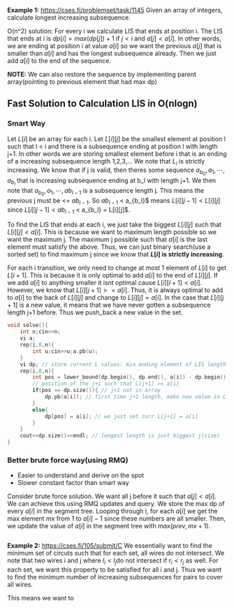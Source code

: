 **Example 1:** https://cses.fi/problemset/task/1145
Given an array of integers, calculate longest increasing subsequence.

O(n^2) solution: For every i we calculate LIS that ends at position i. The LIS that ends at i is 
$dp[i] = max(dp[j])+1$ if $j < i$ and $a[j] < a[i].$ In other words, we are ending at position i at value $a[i]$ so we want the previous $a[j]$ that is smaller than $a[i]$ and has the longest subsequence already. Then we just add $a[i]$ to the end of the sequence.

**NOTE:** We can also restore the sequence by implementing parent array(pointing to previous element that had max dp)

## Fast Solution to Calculation LIS in O(nlogn)
### Smart Way
Let $L[i]$ be an array for each i. Let $L[i][j]$ be the smallest element at position l such that l < i and there is a subsequence ending at position l with length j+1. In other words we are storing smallest element before i that is an ending of a increasing subsequence length 1,2,3,...
We note that $L_i$ is strictly increasing. We know that if j is valid, then theres some sequence $a_{b_0}, a_{1}, \cdots, a_{b_l}$ that is increasing subsequence ending at b_l with length j+1. We then note that $a_{b_0}, a_{1}, \cdots, a{b_{l-1}}$ is a subsequence length j. This means the previous j must be <= $a{b_{l-1}}$. So $a{b_{l-1}}$ < a_{b_l}$ means $L[i]]j-1] < L[i][j]$ since $L[i]]j-1] < a{b_{l-1}}$ < a_{b_l} = L[i][j]$.

To find the LIS that ends at each i, we just take the biggest $L[i][j]$ such that $L[i][j] < a[i].$ This is because we want to maximum length possible so we want the maximum j. The maximum j possible such that $a[i]$ is the last element must satisfy the above. Thus, we can just binary search(use a sorted set) to find maximum j since we know that **$L[i]$ is strictly increasing**.

For each i transition, we only need to change at most 1 element of $L[i]$ to get $L[i+1]$. This is because it is only optimal to add $a[i]$ to the end of $L[i][j]$. If we add $a[i]$ to anything smaller it isnt optimal cause $L[i][l+1] < a[i]$. However, we know that $L[i][j+1] >= a[i]$. Thus, it is always optimal to add to $a[i]$ to the back of $L[i][j]$ and change to $L[i][j] = a[i]$. In the case that $L[i][j+1]$ is a new value, it means that we have never gotten a subsequence length j+1 before. Thus we push_back a new value in the set.

```cpp
void solve(){
    int n;cin>>n;
    vi a;
    rep(i,0,n){
        int u;cin>>u;a.pb(u);
    }
    vi dp; // store current L values: min ending element of LIS length j
    rep(i,0,n){
        int pos = lower_bound(dp.begin(), dp.end(), a[i]) - dp.begin();
        // position of the j+1 such that L[j+1] >= a[i]
        if(pos == dp.size()){ // j+1 not in array
            dp.pb(a[i]); // first time j+1 length, make new value in L
        }
        else{
            dp[pos] = a[i]; // we just set curr L[j+1] = a[i]
        }
    }
    cout<<dp.size()<<endl; // longest length is just biggest j(size)
}   

```


### Better brute force way(using RMQ)
- Easier to understand and derive on the spot
- Slower constant factor than smart way

Consider brute force solution. We want all j before it such that $a[j] < a[i]$. We can achieve this using RMQ updates and query. We store the max dp of every $a[i]$ in the segment tree. Looping through i, for each $a[i]$ we get the max element $mx$ from 1 to $a[i]-1$ since these numbers are all smaller. Then, we update the value of $a[i]$ in the segment tree with $max(prev, mx+1).$

```cpp

```



**Example 2:** https://cses.fi/105/submit/C
We essentially want to find the minimum set of circuts such that for each set, all wires do not intersect. 
We note that two wires i and j where $l_i < l_j$do not intersect if $r_i < r_j$ as well. For each set, we want this property to be satisfied for all i and j. Thus we want to find the minimum number of increasing subsequences for pairs to cover all wires. 


This means we want to 
